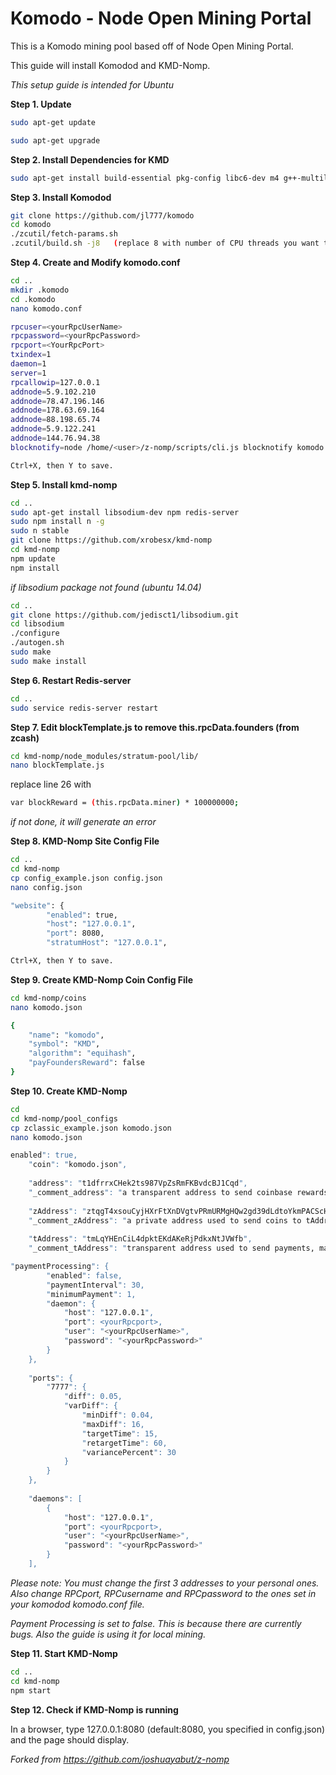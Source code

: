 # Komodo - Node Open Mining Portal

This is a Komodo mining pool based off of Node Open Mining Portal.

This guide will install Komodod and KMD-Nomp.

*This setup guide is intended for Ubuntu*


**Step 1. Update**
```bash
sudo apt-get update

sudo apt-get upgrade
```


**Step 2. Install Dependencies for KMD**
```bash
sudo apt-get install build-essential pkg-config libc6-dev m4 g++-multilib autoconf libtool ncurses-dev unzip git python zlib1g-dev wget bsdmainutils automake libboost-all-dev libssl-dev libprotobuf-dev protobuf-compiler libqt4-dev libqrencode-dev libdb++-dev ntp ntpdate
```


**Step 3. Install Komodod**
```bash
git clone https://github.com/jl777/komodo
cd komodo
./zcutil/fetch-params.sh
.zcutil/build.sh -j8   (replace 8 with number of CPU threads you want to use) (this will take some time.)
```


**Step 4. Create and Modify komodo.conf**
```bash
cd ..
mkdir .komodo
cd .komodo
nano komodo.conf

rpcuser=<yourRpcUserName>
rpcpassword=<yourRpcPassword>
rpcport=<YourRpcPort>
txindex=1
daemon=1
server=1
rpcallowip=127.0.0.1
addnode=5.9.102.210
addnode=78.47.196.146
addnode=178.63.69.164
addnode=88.198.65.74
addnode=5.9.122.241
addnode=144.76.94.38
blocknotify=node /home/<user>/z-nomp/scripts/cli.js blocknotify komodo %s

Ctrl+X, then Y to save. 
```


**Step 5. Install kmd-nomp**
```bash
cd ..
sudo apt-get install libsodium-dev npm redis-server
sudo npm install n -g
sudo n stable
git clone https://github.com/xrobesx/kmd-nomp
cd kmd-nomp
npm update
npm install
```
*if libsodium package not found (ubuntu 14.04)*
```bash
cd ..
git clone https://github.com/jedisct1/libsodium.git
cd libsodium
./configure
./autogen.sh
sudo make
sudo make install
```


**Step 6. Restart Redis-server**
```bash
cd ..
sudo service redis-server restart
```


**Step 7. Edit blockTemplate.js to remove this.rpcData.founders (from zcash)**
```bash
cd kmd-nomp/node_modules/stratum-pool/lib/
nano blockTemplate.js
```
replace line 26 with
```bash
var blockReward = (this.rpcData.miner) * 100000000;
```
*if not done, it will generate an error*



**Step 8. KMD-Nomp Site Config File**
```bash
cd ..
cd kmd-nomp
cp config_example.json config.json
nano config.json

"website": {
        "enabled": true,
        "host": "127.0.0.1",
        "port": 8080,
        "stratumHost": "127.0.0.1",

Ctrl+X, then Y to save.
```

**Step 9. Create KMD-Nomp Coin Config File**
```bash
cd kmd-nomp/coins
nano komodo.json

{
    "name": "komodo",
    "symbol": "KMD",
    "algorithm": "equihash",
    "payFoundersReward": false
}
```

**Step 10. Create KMD-Nomp**
```bash
cd 
cd kmd-nomp/pool_configs
cp zclassic_example.json komodo.json
nano komodo.json

enabled": true,
    "coin": "komodo.json",
 
    "address": "t1dfrrxCHek2ts987VpZsRmFKBvdcBJ1Cqd",
    "_comment_address": "a transparent address to send coinbase rewards to and to transfer to zAddress.",
 
    "zAddress": "ztqgT4xsouCyjHXrFtXnDVgtvPRmURMgHQw2gd39dLdtoYkmPACScHturZjqsNdAPtP6JCLaWmZmYDqbjCMRgdCfQ2vjY2K",
    "_comment_zAddress": "a private address used to send coins to tAddress.",
 
    "tAddress": "tmLqYHEnCiL4dpktEKdAKeRjPdkxNtJVWfb",
    "_comment_tAddress": "transparent address used to send payments, make this a different address, otherwise payments will not send",

"paymentProcessing": {
        "enabled": false,
        "paymentInterval": 30,
        "minimumPayment": 1,
        "daemon": {
            "host": "127.0.0.1",
            "port": <yourRpcport>,
            "user": "<yourRpcUserName>",
            "password": "<yourRpcPassword>"
        }
    },
 
    "ports": {
        "7777": {
            "diff": 0.05,
            "varDiff": {
                "minDiff": 0.04,
                "maxDiff": 16,
                "targetTime": 15,
                "retargetTime": 60,
                "variancePercent": 30
            }
        }
    },
 
    "daemons": [
        {
            "host": "127.0.0.1",
            "port": <yourRpcport>,
            "user": "<yourRpcUserName>",
            "password": "<yourRpcPassword>"
        }
    ],
```
*Please note: You must change the first 3 addresses to your personal ones. Also change RPCport, RPCusername and RPCpassword to the ones set in your komodod komodo.conf file.*

*Payment Processing is set to false. This is because there are currently bugs. Also the guide is using it for local mining.*



**Step 11. Start KMD-Nomp**
```bash
cd ..
cd kmd-nomp
npm start
```

**Step 12. Check if KMD-Nomp is running**

In a browser, type 127.0.0.1:8080 (default:8080, you specified in config.json) and the page should display. 




*Forked from https://github.com/joshuayabut/z-nomp*
